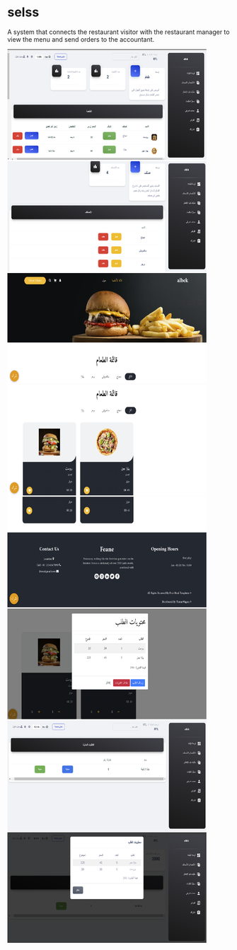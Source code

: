 # selss

A system that connects the restaurant visitor with the restaurant manager to view the menu and send orders to the accountant.

 <img src="./images/demo1.png"  width="450" height="250"/>
 <img src="./images/demo2.png"  width="450" height="250"/>
 <img src="./images/demo3.png"  width="450" height="250"/>
 <img src="./images/demo4.png"  width="450" height="250"/>
 <img src="./images/demo5.png"  width="450" height="250"/>
 <img src="./images/demo6.png"  width="450" height="250"/>
 <img src="./images/demo7.png"  width="450" height="250"/>
 <img src="./images/demo8.png"  width="450" height="250"/>
 
 